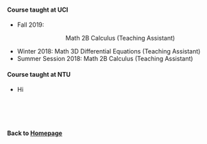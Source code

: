 #### Course taught at UCI

* Fall 2019:              <p align="center"> Math 2B Calculus (Teaching Assistant) </p>      
* Winter 2018:            Math 3D Differential Equations (Teaching Assistant)   
* Summer Session 2018:    Math 2B Calculus (Teaching Assistant) 


#### Course taught at NTU
* Hi



                        
<br />    
<br />
<br />
      
#### Back to [Homepage](https://chaominl.github.io)
